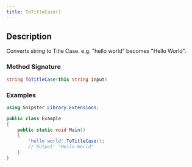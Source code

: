 ```yaml
---
title: ToTitleCase()
---
```


## Description
Converts string to Title Case. e.g. "hello world" becomes "Hello World".

### Method Signature

```csharp
string ToTitleCase(this string input)
```
### Examples

```csharp
using Snipster.Library.Extensions;

public class Example
{
    public static void Main()
    {
        "hello world".ToTitleCase();  
        // Output: "Hello World"
    }
}
```